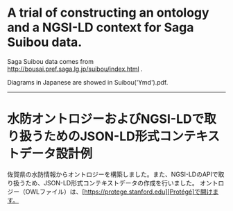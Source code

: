 # A trial of constructing an ontology and a NGSI-LD context for Saga Suibou data.
Saga Suibou data comes from http://bousai.pref.saga.lg.jp/suibou/index.html .

Diagrams in Japanese are showed in Suibou('Ymd').pdf.


-----

# 水防オントロジーおよびNGSI-LDで取り扱うためのJSON-LD形式コンテキストデータ設計例
佐賀県の水防情報からオントロジーを構築しました。また、NGSI-LDのAPIで取り扱うため、JSON-LD形式コンテキストデータの作成を行いました。
オントロジー（OWLファイル）は、[https://protege.stanford.edu][Protégé]で開けます。


